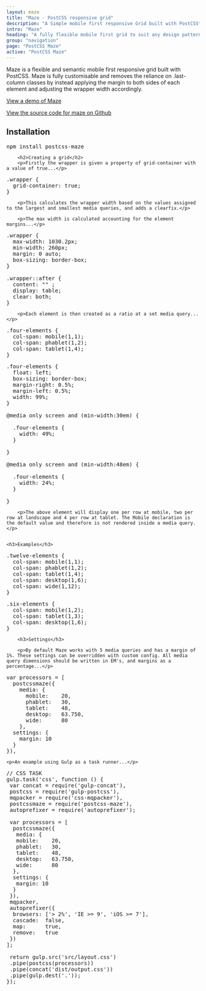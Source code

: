 ```yaml
---
layout: maze
title: "Maze - PostCSS responsive grid"
description: "A Simple mobile first responsive Grid built with PostCSS"
intro: "Maze"
heading: "A fully flexible mobile first grid to suit any design pattern."
group: "navigation"
page: "PostCSS Maze"
active: "PostCSS Maze"
---
```



<section>
		<p>Maze is a flexible and semantic mobile first responsive grid built with PostCSS. Maze is fully customisable and removes the reliance on .last-column classes by instead applying the margin to both sides of each element and adjusting the wrapper width accordingly.</p>
		<p><a href="http://cathydutton.github.io/postcss-maze/" title="Demo of Maze PostCSS grid">View a demo of Maze</a></p>
		<p><a href="https://github.com/cathydutton/postcss-maze" title="Maze source code on Github">View the source code for maze on Github</a></p>
</section>


<section>
		<h2>Installation</h2>
<pre>
npm install postcss-maze
</pre>

		<h2>Creating a grid</h2>
		<p>Firstly the wrapper is given a property of grid-container with a value of true...</p>

<pre>
.wrapper {
  grid-container: true;
}
</pre>

		<p>This calculates the wrapper width based on the values assigned to the largest and smallest media queries, and adds a clearfix.</p>

		<p>The max width is calculated accounting for the element margins...</p>

<pre>
.wrapper {
  max-width: 1030.2px;
  min-width: 260px;
  margin: 0 auto;
  box-sizing: border-box;
}

.wrapper::after {
  content: "" ;
  display: table;
  clear: both;
}
</pre>

		<p>Each element is then created as a ratio at a set media query...</p>

<pre>
.four-elements {
  col-span: mobile(1,1);
  col-span: phablet(1,2);
  col-span: tablet(1,4);
}
</pre>

<pre>
.four-elements {
  float: left;
  box-sizing: border-box;
  margin-right: 0.5%;
  margin-left: 0.5%;
  width: 99%;
}

@media only screen and (min-width:30em) {

  .four-elements {
    width: 49%;
  }

}

@media only screen and (min-width:48em) {

  .four-elements {
    width: 24%;
  }

}
</pre>

		<p>The above element will display one per row at mobile, two per row at landscape and 4 per row at tablet. The Mobile declaration is the default value and therefore is not rendered inside a media query.</p>


	<h3>Examples</h3>

<pre>
.twelve-elements {
  col-span: mobile(1,1);
  col-span: phablet(1,2);
  col-span: tablet(1,4);
  col-span: desktop(1,6);
  col-span: wide(1,12);
}
</pre>

<pre>
.six-elements {
  col-span: mobile(1,2);
  col-span: tablet(1,3);
  col-span: desktop(1,6);
}
</pre>


		<h3>Settings</h3>

		<p>By default Maze works with 5 media queries and has a margin of 1%. These settings can be overridden with custom config. All media query dimensions should be written in EM's, and margins as a percentage...</p>

<pre>
var processors = [
  postcssmaze({
    media: {
      mobile:    20,
      phablet:   30,
      tablet:    48,
      desktop:   63.750,
      wide:      80
    },
  settings: {
    margin: 10
  }
}),
</pre>

	<p>An example using Gulp as a task runner...</p>

<pre>
// CSS TASK
gulp.task('css', function () {
 var concat = require('gulp-concat'),
 postcss = require('gulp-postcss'),
 mqpacker = require('css-mqpacker'),
 postcssmaze = require('postcss-maze'),
 autoprefixer = require('autoprefixer');

 var processors = [
  postcssmaze({
   media: {
   mobile:    20,
   phablet:   30,
   tablet:    48,
   desktop:   63.750,
   wide:      80
  },
  settings: {
   margin: 10
  }
 }),
 mqpacker,
 autoprefixer({
  browsers: ['> 2%', 'IE >= 9', 'iOS >= 7'],
  cascade:  false,
  map:      true,
  remove:   true
 })
];

 return gulp.src('src/layout.css')
 .pipe(postcss(processors))
 .pipe(concat('dist/output.css'))
 .pipe(gulp.dest('.'));
});

</pre>
</section>
